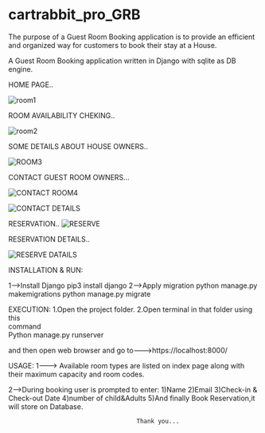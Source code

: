 # cartrabbit_pro_GRB
The purpose of a Guest Room Booking application is to provide an efficient and organized way for customers to book their stay at a House.

A Guest Room Booking application written in Django with sqlite as DB engine.

HOME PAGE..

![room1](https://github.com/Yashodha-G1/cartrabbit_pro_GRB/assets/117884837/3819c6ad-84ae-496c-80d3-ee84db294f9e)

ROOM AVAILABILITY CHEKING..

![room2](https://github.com/Yashodha-G1/cartrabbit_pro_GRB/assets/117884837/f64c6669-520c-42fd-aa16-83b531300f97)

SOME DETAILS ABOUT HOUSE OWNERS..

![ROOM3](https://github.com/Yashodha-G1/cartrabbit_pro_GRB/assets/117884837/793c0ce4-18ef-4548-83ca-a0e680d1ca39)

CONTACT GUEST ROOM OWNERS...

![CONTACT ROOM4](https://github.com/Yashodha-G1/cartrabbit_pro_GRB/assets/117884837/eacc96d7-381a-499a-82e9-be59779d4381)

![CONTACT DETAILS](https://github.com/Yashodha-G1/cartrabbit_pro_GRB/assets/117884837/04d0b57c-69ae-43ab-bb4c-f83a1eea45fd)


RESERVATION..
![RESERVE](https://github.com/Yashodha-G1/cartrabbit_pro_GRB/assets/117884837/516ddb86-572d-4d73-abe2-5f1edfdde122)

RESERVATION DETAILS..

![RESERVE DATAILS](https://github.com/Yashodha-G1/cartrabbit_pro_GRB/assets/117884837/69c693ad-5610-4807-8579-3fc4b3c36e75)




INSTALLATION & RUN:

1-->Install Django
	pip3 install django
2-->Apply migration
	python manage.py makemigrations
	python manage.py migrate

EXECUTION:
	1.Open the project folder.
	2.Open terminal in that folder using this 		
                   command	
		Python manage.py runserver

and then open web browser and go to--->https://localhost:8000/

USAGE:
1---> Available room types are listed on index page along with their maximum capacity and room codes.

2-->During booking user is prompted to enter:
	1)Name
	2)Email
	3)Check-in & Check-out Date
	4)number of child&Adults
	5)And finally Book Reservation,it will store on Database.


										Thank you...









